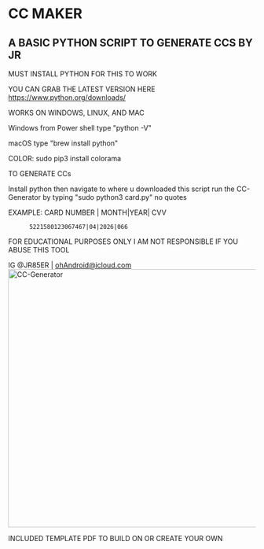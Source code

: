# CC MAKER

## A BASIC PYTHON SCRIPT TO GENERATE CCS BY JR

MUST INSTALL PYTHON FOR THIS TO WORK

YOU CAN GRAB THE LATEST VERSION HERE 
https://www.python.org/downloads/

WORKS ON WINDOWS, LINUX, AND MAC

Windows from Power shell type "python -V"

macOS type "brew install python"

COLOR: sudo pip3 install colorama 

TO GENERATE CCs

Install python then navigate to where u downloaded this script
run the CC-Generator by typing "sudo python3 card.py" no quotes

EXAMPLE:  CARD NUMBER | MONTH|YEAR| CVV

          5221580123067467|04|2026|066

FOR EDUCATIONAL PURPOSES ONLY I AM NOT RESPONSIBLE IF YOU ABUSE THIS TOOL

IG @JR85ER | ohAndroid@icloud.com
<img width="525" alt="CC-Generator" src="https://user-images.githubusercontent.com/119916323/226211527-12cc41be-f0c1-40dc-a816-3c2d9199c72d.png">

 
INCLUDED TEMPLATE PDF TO BUILD ON OR CREATE YOUR OWN
